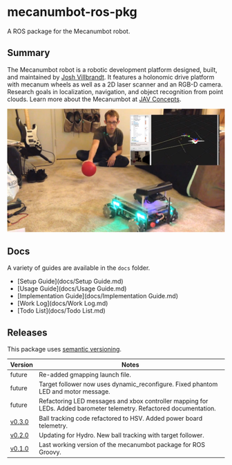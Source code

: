 mecanumbot-ros-pkg
==================

A ROS package for the Mecanumbot robot.

## Summary

The Mecanumbot robot is a robotic development platform designed, built, and maintained by [Josh Villbrandt](josh@javconcepts.com). It features a holonomic drive platform with mecanum wheels as well as a 2D laser scanner and an RGB-D camera. Research goals in localization, navigation, and object recognition from point clouds. Learn more about the Mecanumbot at [JAV Concepts](http://javconcepts.com/tag/mecanumbot/).

![Mecanumbot](extra/mecanumbot.jpg)

## Docs

A variety of guides are available in the `docs` folder.

* [Setup Guide](docs/Setup Guide.md)
* [Usage Guide](docs/Usage Guide.md)
* [Implementation Guide](docs/Implementation Guide.md)
* [Work Log](docs/Work Log.md)
* [Todo List](docs/Todo List.md)

## Releases

This package uses [semantic versioning](http://semver.org/).

| Version | Notes |
| --- | --- |
| future | Re-added gmapping launch file. |
| future | Target follower now uses dynamic_reconfigure. Fixed phantom LED and motor message. |
| future | Refactoring LED messages and xbox controller mapping for LEDs. Added barometer telemetry. Refactored documentation.  |
| [v0.3.0](https://github.com/joshvillbrandt/mecanumbot/releases/tag/v0.3.0) | Ball tracking code refactored to HSV. Added power board telemetry. |
| [v0.2.0](https://github.com/joshvillbrandt/mecanumbot/releases/tag/v0.2.0) | Updating for Hydro. New ball tracking with target follower. |
| [v0.1.0](https://github.com/joshvillbrandt/mecanumbot/releases/tag/v0.1.0) | Last working version of the mecanumbot package for ROS Groovy. |
